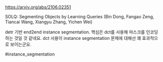 https://arxiv.org/abs/2106.02351

SOLQ: Segmenting Objects by Learning Queries (Bin Dong, Fangao Zeng, Tiancai Wang, Xiangyu Zhang, Yichen Wei)

detr 기반 end2end instance segmentation. 핵심은 dct를 사용해 마스크를 인코딩하는 것일 것 같네요. dct 사용이 instance segmentation 문제에 대해선 꽤 효과적으로 보이는군요.

#instance_segmentation